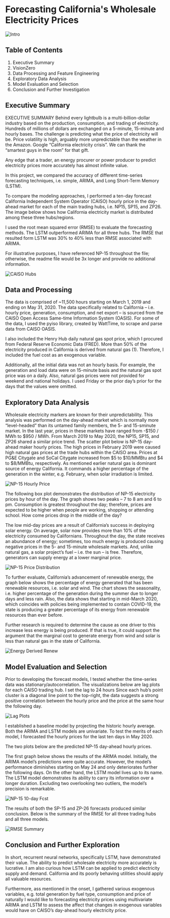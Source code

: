 # Forecasting California's Wholesale Electricity Prices

![Intro](https://github.com/Morgan-Sell/caiso-price-forecast/blob/master/images/turbines_panels.jfif)

## Table of Contents

1) Executive Summary
2) VisionZero
3) Data Processing and Feature Engineering
4) Exploratory Data Analysis
5) Model Evaluation and Selection
6) Conclusion and Further Investigation

## Executive Summary
EXECUTIVE SUMMARY
Behind every lightbulb is a multi-billion-dollar industry based on the production, consumption, and trading of electricity. Hundreds of millions of dollars are exchanged on a 5-minute, 15-minute and hourly bases. The challenge is predicting what the price of electricity will be. Price volatility is high, arguably more unpredictable than the weather in the Amazon. Google “California electricity crisis”. We can thank the “smartest guys in the room” for that gift.

Any edge that a trader, an energy procurer or power producer to predict electricity prices more accurately has almost infinite value. 

In this project, we compared the accuracy of different time-series forecasting techniques, i.e. simple, ARIMA, and Long Short-Term Memory (LSTM).

To compare the modeling approaches, I performed a ten-day forecast California Independent System Operator (CAISO) hourly price in the day-ahead market for each of the main trading hubs, i.e. NP15, SP15, and ZP26. The image below shows how California electricity market is distributed among these three hubs/regions.

I used the root mean squared error (RMSE) to evaluate the forecasting methods. The LSTM outperformed ARIMA for all three hubs. The RMSE that resulted form LSTM was 30% to 40% less than RMSE associated with ARIMA. 

For illustrative purposes, I have referenced NP-15 throughout the file; otherwise, the readme file would be 3x longer and provide no additional information. 

![CAISO Hubs](https://github.com/Morgan-Sell/caiso-price-forecast/blob/master/images/caiso_hubs.png)

## Data and Processing
The data is comprised of ~11,500 hours starting on March 1, 2019 and ending on May 31, 2020. The data specifically related to California – i.e. hourly price, generation, consumption, and net export – is sourced from the CAISO Open Access Same-time Information System (OASIS). For some of the data, I used the pyiso library, created by WattTime, to scrape and parse data from CAISO OASIS.

I also included the Henry Hub daily natural gas spot price, which I procured from Federal Reserve Economic Data (FRED). More than 50% of the electricity produced in California is derived from natural gas (1). Therefore, I included the fuel cost as an exogenous variable.

Additionally, all the initial data was not an hourly basis. For example, the generation and load data were on 15-minute basis and the natural gas spot price was on a daily. Also, natural gas prices were not provided for weekend and national holidays. I used Friday or the prior day’s prior for the days that the values were omitted.

## Exploratory Data Analysis

Wholesale electricity markers are known for their unpredictability. This analysis was performed on the day-ahead market which is normally more “level-headed” than its untamed family members, the 5- and 15-sminute market. In the last year, prices in these markets have ranged from -$150 / MWh to $950 / MWh. 
From March 2019 to May 2020, the NP15, SP15, and ZP26 shared a similar price trend. The scatter plot below is NP-15 day-ahead maker hourly prices. The high prices in February 2019 were caused high natural gas prices at the trade hubs within the CAISO area. Prices at PG&E Citygate and SoCal Citygate increased from $5 to $10/MMBtu and $4 to $8/MMBtu, respectively. As mentioned earlier natural gas is dominant source of energy California. It commands a higher percentage of the generation in the winter, e.g. February, when solar irradiation is limited.


![NP-15 Hourly Price](https://github.com/Morgan-Sell/caiso-price-forecast/blob/master/images/np15_day_ahead_price.png)

The following box plot demonstrates the distribution of NP-15 electricity prices by hour of the day. The graph shows two peaks – 7 to 8 am and 6 to pm. Consumption is greatest throughout the day; therefore, prices are expected to be higher when people are working, shopping or attending school. How come prices drop in the middle of the day?

The low mid-day prices are a result of California’s success in deploying solar energy. On average, solar now provides more than 10% of the electricity consumed by Californians. Throughout the day, the state receives an abundance of energy; sometimes, too much energy is produced causing negative prices in the 5- and 15-minute wholesale markets. And, unlike natural gas, a solar project’s fuel – i.e. the sun – is free. Therefore, generators can supply energy at a lower marginal price.


![NP-15 Price Distribution](https://github.com/Morgan-Sell/caiso-price-forecast/blob/master/images/np15_hourly_distribution.png)

To further evaluate, California’s advancement of renewable energy, the graph below shows the percentage of energy generated that has been renewable resources, i.e. solar and wind. The chart shows the seasonality, i.e. higher percentage of the generation during the summer due to longer days and less rain. Also, the data shows that starting in mid-March 2020, which coincides with policies being implemented to contain COVID-19, the state is producing a greater percentage of its energy from renewable resources than ever before. 

Further research is required to determine the cause as one driver to this increase less energy is being produced. If that is true, it could support the argument that the marginal cost to generate energy from wind and solar is less than natural gas in the state of California.


![Energy Derived Renew](https://github.com/Morgan-Sell/caiso-price-forecast/blob/master/images/energy_derived_renew.png)


## Model Evaluation and Selection

Prior to developing the forecast models, I tested whether the time-series data was stationary/autocorrelation. The visualizations below are lag plots for each CAISO trading hub. I set the lag to 24 hours Since each hub’s point cluster is a diagonal line point to the top-right, the data suggests a strong positive correlation between the hourly price and the price at the same hour the following day. 


![Lag Plots](https://github.com/Morgan-Sell/caiso-price-forecast/blob/master/images/lag_plot.png)

I established a baseline model by projecting the historic hourly average. Both the ARIMA and LSTM models are univariate.
To test the merits of each model, I forecasted the hourly prices for the last ten days in May 2020. 

The two plots below are the predicted NP-15 day-ahead hourly prices.

The first graph below shows the results of the ARIMA model. Initially, the ARIMA model’s predictions were quite accurate. However, the model’s performance diminishes starting on May 24 and only deteriorates further the following days.
On the other hand, the LSTM model lives up to its name. The LSTM model demonstrates its ability to carry its information over a longer duration. Excluding two overlooking two outliers, the model’s precision is remarkable. 


![NP-15 10-day Fcst](https://github.com/Morgan-Sell/caiso-price-forecast/blob/master/images/np15_10_day_fcst.png)

The results of both the SP-15 and ZP-26 forecasts produced similar conclusion. Below is the summary of the RMSE for all three trading hubs and all three models.

![RMSE Summary](https://github.com/Morgan-Sell/caiso-price-forecast/blob/master/images/rmse_summary_table.png)

## Conclusion and Further Exploration

In short, recurrent neural networks, specifically LSTM, have demonstrated their value. The ability to predict wholesale electricity more accurately is lucrative. I am also curious how LSTM can be applied to predict electricity supply and demand. California and its poorly behaving utilities should apply all valuable resources.

Furthermore, ass mentioned in the onset, I gathered various exogenous variables, e.g. total generation by fuel type, consumption and price of naturally I would like to forecasting electricity prices using multivariate ARIMA and LSTM to assess the affect that  changes in exogenous variables would have on CAISO’s day-ahead hourly electricity price.
